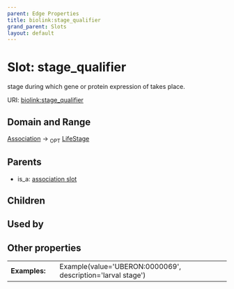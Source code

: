 ```yaml
---
parent: Edge Properties
title: biolink:stage_qualifier
grand_parent: Slots
layout: default
---
```


# Slot: stage_qualifier


stage during which gene or protein expression of takes place.

URI: [biolink:stage_qualifier](https://w3id.org/biolink/vocab/stage_qualifier)

## Domain and Range

[Association](Association.md) ->  <sub>OPT</sub> [LifeStage](LifeStage.md)

## Parents

 *  is_a: [association slot](association_slot.md)

## Children


## Used by


## Other properties

|  |  |  |
| --- | --- | --- |
| **Examples:** | | Example(value='UBERON:0000069', description='larval stage') |

